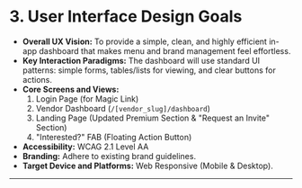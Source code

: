 # 3. User Interface Design Goals

- **Overall UX Vision:** To provide a simple, clean, and highly efficient in-app dashboard that makes menu and brand management feel effortless.
- **Key Interaction Paradigms:** The dashboard will use standard UI patterns: simple forms, tables/lists for viewing, and clear buttons for actions.
- **Core Screens and Views:**
  1.  Login Page (for Magic Link)
  2.  Vendor Dashboard (`/[vendor_slug]/dashboard`)
  3.  Landing Page (Updated Premium Section & "Request an Invite" Section)
  4.  "Interested?" FAB (Floating Action Button)
- **Accessibility:** WCAG 2.1 Level AA
- **Branding:** Adhere to existing brand guidelines.
- **Target Device and Platforms:** Web Responsive (Mobile & Desktop).

---
